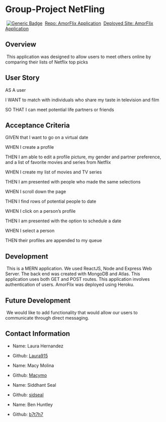 # Group-Project NetFling
​
[![Generic Badge](https://img.shields.io/badge/version-1.1.0-brightgreen)](https://shields.io/)
​
[Repo: AmorFlix Application](https://github.com/sidseal/project3/)
​
[Deployed Site: AmorFlix Application](https://www.netflix.com/)
​
## Overview
​
This application was designed to allow users to meet others online by comparing their lists of Netflix top picks
​
## User Story

​AS A user

​I WANT to match with individuals who share my taste in television and film

​SO THAT I can meet potential life partners or friends

## Acceptance Criteria

​GIVEN that I want to go on a virtual date

​WHEN I create a profile

​THEN I am able to edit a profile picture, my gender and partner preference, and a list of favorite movies and series from Netflix

​WHEN I create my list of movies and TV series 

​THEN I am presented with people who made the same selections 

​WHEN I scroll down the page

​THEN I find rows of potential people to date

​WHEN I click on a person’s profile

​THEN I am presented with the option to schedule a date

​WHEN I select a person

​THEN their profiles are appended to my queue 

## Development
​
This is a MERN application. We used ReactJS, Node and Express Web Server. The back end was created with MongoDB and Atlas. This application uses both GET and POST routes. This application involves authentication of users. AmorFlix was deployed using Heroku.
​
## Future Development
​
We would like to add functionality that would allow our users to communicate through direct messaging.
​
## Contact Information

* Name: Laura Hernandez
* Github: [Laura915](https://github.com/Laura915)

* Name: Macy Molina
* Github: [Macymo](https://github.com/Macymo)

* Name: Siddhant Seal
* Github: [sidseal](https://github.com/sidseal)

* Name: Ben Huntley
* Github: [b7t7h7](https://github.com/b7t7h7)
